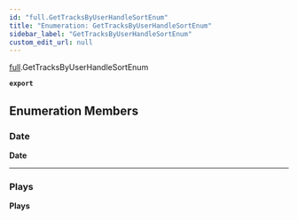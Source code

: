 ```yaml
---
id: "full.GetTracksByUserHandleSortEnum"
title: "Enumeration: GetTracksByUserHandleSortEnum"
sidebar_label: "GetTracksByUserHandleSortEnum"
custom_edit_url: null
---
```


[full](../namespaces/full.md).GetTracksByUserHandleSortEnum

**`export`**

## Enumeration Members

### Date

 **Date**

___

### Plays

 **Plays**
